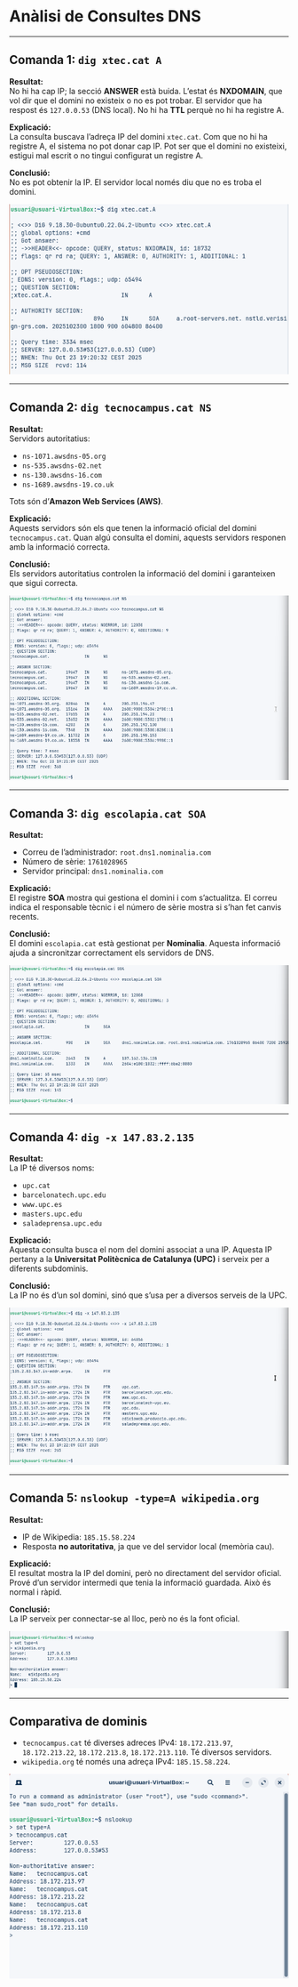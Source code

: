 # Anàlisi de Consultes DNS

---

## Comanda 1: `dig xtec.cat A`

**Resultat:**  
No hi ha cap IP; la secció **ANSWER** està buida. L’estat és **NXDOMAIN**, que vol dir que el domini no existeix o no es pot trobar. El servidor que ha respost és `127.0.0.53` (DNS local). No hi ha **TTL** perquè no hi ha registre A.

**Explicació:**  
La consulta buscava l’adreça IP del domini `xtec.cat`. Com que no hi ha registre A, el sistema no pot donar cap IP. Pot ser que el domini no existeixi, estigui mal escrit o no tingui configurat un registre A.

**Conclusió:**  
No es pot obtenir la IP. El servidor local només diu que no es troba el domini.

![Resultat Comanda 1](img/image1.png)

---

## Comanda 2: `dig tecnocampus.cat NS`

**Resultat:**  
Servidors autoritatius:  
- `ns-1071.awsdns-05.org`  
- `ns-535.awsdns-02.net`  
- `ns-130.awsdns-16.com`  
- `ns-1689.awsdns-19.co.uk`  

Tots són d’**Amazon Web Services (AWS)**.

**Explicació:**  
Aquests servidors són els que tenen la informació oficial del domini `tecnocampus.cat`. Quan algú consulta el domini, aquests servidors responen amb la informació correcta.

**Conclusió:**  
Els servidors autoritatius controlen la informació del domini i garanteixen que sigui correcta.

![Resultat Comanda 2](img/image2.png)

---

## Comanda 3: `dig escolapia.cat SOA`

**Resultat:**  
- Correu de l’administrador: `root.dns1.nominalia.com`  
- Número de sèrie: `1761028965`  
- Servidor principal: `dns1.nominalia.com`

**Explicació:**  
El registre **SOA** mostra qui gestiona el domini i com s’actualitza. El correu indica el responsable tècnic i el número de sèrie mostra si s’han fet canvis recents.

**Conclusió:**  
El domini `escolapia.cat` està gestionat per **Nominalia**. Aquesta informació ajuda a sincronitzar correctament els servidors de DNS.

![Resultat Comanda 3](img/image3.png)

---

## Comanda 4: `dig -x 147.83.2.135`

**Resultat:**  
La IP té diversos noms:  
- `upc.cat`  
- `barcelonatech.upc.edu`  
- `www.upc.es`  
- `masters.upc.edu`  
- `saladeprensa.upc.edu`

**Explicació:**  
Aquesta consulta busca el nom del domini associat a una IP. Aquesta IP pertany a la **Universitat Politècnica de Catalunya (UPC)** i serveix per a diferents subdominis.

**Conclusió:**  
La IP no és d’un sol domini, sinó que s’usa per a diversos serveis de la UPC.

![Resultat Comanda 4](img/image4.png)

---

## Comanda 5: `nslookup -type=A wikipedia.org`

**Resultat:**  
- IP de Wikipedia: `185.15.58.224`  
- Resposta **no autoritativa**, ja que ve del servidor local (memòria cau).

**Explicació:**  
El resultat mostra la IP del domini, però no directament del servidor oficial. Prové d’un servidor intermedi que tenia la informació guardada. Això és normal i ràpid.

**Conclusió:**  
La IP serveix per connectar-se al lloc, però no és la font oficial.

![Resultat Comanda 5](img/image5.png)

---

## Comparativa de dominis

- `tecnocampus.cat` té diverses adreces IPv4: `18.172.213.97`, `18.172.213.22`, `18.172.213.8`, `18.172.213.110`. Té diversos servidors.  
- `wikipedia.org` té només una adreça IPv4: `185.15.58.224`.

![Comparativa de dominis](img/image6.png)

